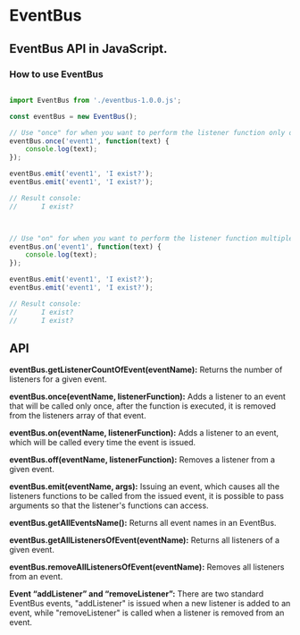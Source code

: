 # EventBus
## EventBus API in JavaScript.

### How to use EventBus

```javascript

import EventBus from './eventbus-1.0.0.js';

const eventBus = new EventBus();

// Use "once" for when you want to perform the listener function only once.
eventBus.once('event1', function(text) {
    console.log(text);
});

eventBus.emit('event1', 'I exist?');
eventBus.emit('event1', 'I exist?');

// Result console: 
//      I exist?



// Use "on" for when you want to perform the listener function multiple times.
eventBus.on('event1', function(text) {
    console.log(text);
});

eventBus.emit('event1', 'I exist?');
eventBus.emit('event1', 'I exist?');

// Result console: 
//      I exist?
//      I exist?

```

## API

**eventBus.getListenerCountOfEvent(eventName):** Returns the number of listeners for a given event.

**eventBus.once(eventName, listenerFunction):** Adds a listener to an event that will be called only once, after the function is executed, it is removed from the listeners array of that event.

**eventBus.on(eventName, listenerFunction):** Adds a listener to an event, which will be called every time the event is issued.

**eventBus.off(eventName, listenerFunction):** Removes a listener from a given event.

**eventBus.emit(eventName, args):** Issuing an event, which causes all the listeners functions to be called from the issued event, it is possible to pass arguments so that the listener's functions can access.

**eventBus.getAllEventsName():** Returns all event names in an EventBus.

**eventBus.getAllListenersOfEvent(eventName):** Returns all listeners of a given event.

**eventBus.removeAllListenersOfEvent(eventName):** Removes all listeners from an event.

**Event “addListener” and “removeListener”:** There are two standard EventBus events, "addListener" is issued when a new listener is added to an event, while "removeListener" is called when a listener is removed from an event.


